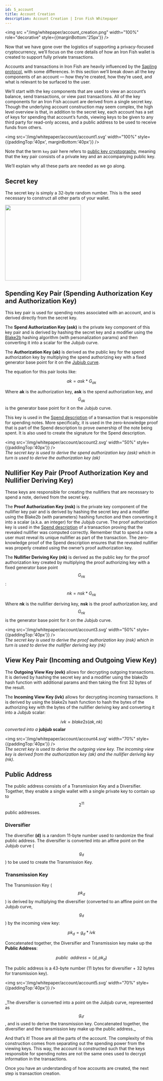 ```yaml
---
id: 5_account
title: Account Creation
description: Account Creation | Iron Fish Whitepaper
---
```


<img src ="/img/whitepaper/account_creation.png" width="100%" role="decorative" style={{marginBottom:'25px'}} />

Now that we have gone over the logistics of supporting a privacy-focused cryptocurrency, we’ll focus on the core details of how an Iron Fish wallet is created to support fully private transactions.

Accounts and transactions in Iron Fish are heavily influenced by the [Sapling protocol](https://github.com/zcash/zips/blob/master/protocol/sapling.pdf), with some differences. In this section we’ll break down all the key components of an account — how they’re created, how they’re used, and what is relevant to be surfaced to the user.

We’ll start with the key components that are used to view an account’s balance, send transactions, or view past transactions. All of the key components for an Iron Fish account are derived from a single secret key. Though the underlying account construction may seem complex, the high level overview is that, in addition to the secret key, each account has a set of keys for spending that account’s funds, viewing keys to be given to any third party for read-only access, and a public address to be used to receive funds from others.

<img src='/img/whitepaper/account/account1.svg' width="100%" style={{paddingTop:'40px', marginBottom:'40px'}} />

Note that the term `key` pair here refers to [public key cryptography](https://en.wikipedia.org/wiki/Public-key_cryptography), meaning that the key pair consists of a private key and an accompanying public key.

We’ll explain why all these parts are needed as we go along.

## Secret key

The secret key is simply a 32-byte random number. This is the seed necessary to construct all other parts of your wallet.

<img src='/img/whitepaper/account/2_data_structure_models_secret_key.svg' width="250px" />

## Spending Key Pair (Spending Authorization Key and Authorization Key)

This key pair is used for spending notes associated with an account, and is derived directly from the secret key.

The **Spend Authorization Key (ask)** is the private key component of this key pair and is derived by hashing the secret key and a modifier using the [Blake2b](https://blake2.net/) hashing algorithm (with personalization params) and then converting it into a scalar for the Jubjub curve.

The **Authorization Key (ak)** is derived as the public key for the spend authorization key by multiplying the spend authorizing key with a fixed generator base point for it on the [Jubjub curve](https://docs.google.com/document/d/14KRwTuWNnLM6sKbItjB8agFaATDj02rktFBArpB92vI/edit#heading=h.z72856p4jl5q).

The equation for this pair looks like:

$$ak = ask * G_{ak}$$

Where **ak** is the authorization key, **ask** is the spend authorization key, and $$G_{ak}$$ is the generator base point for it on the Jubjub curve.

This key is used in the [Spend description](6_transaction.md#spend-description) of a transaction that is responsible for spending notes. More specifically, it is used in the zero-knowledge proof that is part of the Spend description to prove ownership of the note being spent. It is also used to create the signature for the Spend description.

<img src='/img/whitepaper/account/account2.svg' width="50%" style={{paddingTop:'40px'}} />
<br />
<em>The secret key is used to derive the spend authorization key (ask) which in turn is used to derive the authorization key (ak)</em>

## Nullifier Key Pair (Proof Authorization Key and Nullifier Deriving Key)

These keys are responsible for creating the nullifiers that are necessary to spend a note, derived from the secret key.

The **Proof Authorization Key (nsk)** is the private key component of the nullifier key pair and is derived by hashing the secret key and a modifier using the Blake2b (with parameters) hashing function and then converting it into a scalar (a.k.a. an integer) for the Jubjub curve. The proof authorization key is used in the [Spend description](6_transaction.md#spend-description) of a transaction proving that the revealed nullifier was computed correctly. Remember that to spend a note a user must reveal its unique nullifier as part of the transaction. The zero-knowledge proof of the Spend description ensures that the revealed nullifier was properly created using the owner’s proof authorization key.

The **Nullifier Deriving Key (nk)** is derived as the public key for the proof authorization key created by multiplying the proof authorizing key with a fixed generator base point $$G_{nk}$$:

$$nk = nsk * G_{nk}$$

Where **nk** is the nullifier deriving key, **nsk** is the proof authorization key, and $$G_{nk}$$ is the generator base point for it on the Jubjub curve.

<img src='/img/whitepaper/account/account3.svg' width="50%" style={{paddingTop:'40px'}} />
<br />
<em>The secret key is used to derive the proof authorization key (nsk) which in turn is used to derive the nullifier deriving key (nk)</em>

## View Key Pair (Incoming and Outgoing View Key)

The **Outgoing View Key (ovk)** allows for decrypting outgoing transactions. It is derived by hashing the secret key and a modifier using the blake2b hash function with additional params and then taking the first 32 bytes of the result.

The **Incoming View Key (ivk)** allows for decrypting incoming transactions. It is derived by using the blake2s hash function to hash the bytes of the authorizing key with the bytes of the nullifier deriving key and converting it into a Jubjub scalar:

$$ivk = blake2s(ak, nk)$$ <em>converted into a</em> **jubjub scalar**

<img src='/img/whitepaper/account/account4.svg' width="70%" style={{paddingTop:'40px'}} />
<br />
<em>The secret key is used to derive the outgoing view key. The incoming view key is derived from the authorization key (ak) and the nullifier deriving key (nk).</em>

## Public Address

The public address consists of a Transmission Key and a Diversifier. Together, they enable a single wallet with a single private key to contain up to $$2^{11}$$ public addresses.

### Diversifier

The diversifier **(d)** is a random 11-byte number used to randomize the final public address. The diversifier is converted into an affine point on the Jubjub curve ($$g_d$$) to be used to create the Transmission Key.

### Transmission Key

The Transmission Key ($$pk_d$$) is derived by multiplying the diversifier (converted to an affine point on the Jubjub curve, $$g_d$$) by the incoming view key:

$$pk_d = g_d * ivk$$

Concatenated together, the Diversifier and Transmission key make up the **Public Address**:

$$public \enspace address = (d, pk_d)$$

The public address is a 43-byte number (11 bytes for diversifier + 32 bytes for transmission key).

<img src='/img/whitepaper/account/account5.svg' width="70%" style={{paddingTop:'40px'}} />
<br />
<br />

_The diversifier is converted into a point on the Jubjub curve, represented as $$g_{d'}$$, and is used to derive the transmission key. Concatenated together, the diversifier and the transmission key make up the public address.\_

And that’s it! Those are all the parts of the account. The complexity of this construction comes from separating out the spending power from the viewing keys. This way, the account is constructed such that the keys responsible for spending notes are not the same ones used to decrypt information in the transactions.

Once you have an understanding of how accounts are created, the next step is transaction creation.
